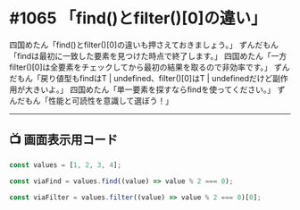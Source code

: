 # #1065 「find()とfilter()[0]の違い」

四国めたん「find()とfilter()[0]の違いも押さえておきましょう。」
ずんだもん「findは最初に一致した要素を見つけた時点で終了します。」
四国めたん「一方filter()[0]は全要素をチェックしてから最初の結果を取るので非効率です。」
ずんだもん「戻り値型もfindはT | undefined、filter()[0]はT | undefinedだけど副作用が大きいよ。」
四国めたん「単一要素を探すならfindを使ってください。」
ずんだもん「性能と可読性を意識して選ぼう！」

---

## 📺 画面表示用コード

```typescript
const values = [1, 2, 3, 4];

const viaFind = values.find((value) => value % 2 === 0);

const viaFilter = values.filter((value) => value % 2 === 0)[0];
```
